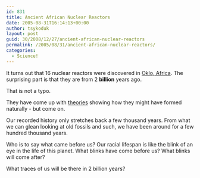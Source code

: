 ```yaml
---
id: 831
title: Ancient African Nuclear Reactors
date: 2005-08-31T16:14:13+00:00
author: tsykoduk
layout: post
guid: 30/2008/12/27/ancient-african-nuclear-reactors
permalink: /2005/08/31/ancient-african-nuclear-reactors/
categories:
  - Science!
---
```

It turns out that 16 nuclear reactors were discovered in <a href="http://antwrp.gsfc.nasa.gov/apod/ap021016.html">Oklo, Africa</a>. The surprising part is that they are from 2 <strong>billion</strong> years ago.


That is not a typo.


They have come up with <a href="http://en.wikipedia.org/wiki/Oklo">theories</a> showing how they might have formed naturally - but come on.


Our recorded history only stretches back a few thousand years. From what we can glean looking at old fossils and such, we have been around for a few hundred thousand years.


Who is to say what came before us? Our racial lifespan is like the blink of an eye in the life of this planet. What blinks have come before us? What blinks will come after?


What traces of us will be there in 2 billion years?